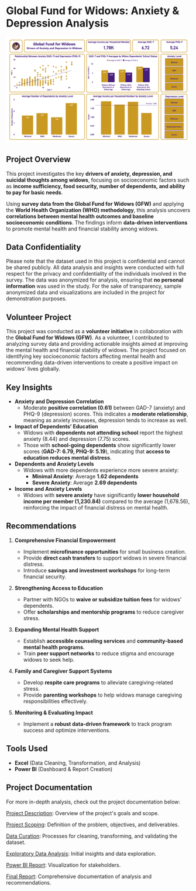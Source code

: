 # Global Fund for Widows: Anxiety & Depression Analysis

![Dashboard Screenshot](https://github.com/andrebjardim/GFW-Anxiety-Depression-Analysis/blob/main/Power%20BI%20Report.png)

## Project Overview
This project investigates the key **drivers of anxiety, depression, and suicidal thoughts among widows**, focusing on socioeconomic factors such as **income sufficiency, food security, number of dependents, and ability to pay for basic needs**. 

Using **survey data from the Global Fund for Widows (GFW)** and applying the **World Health Organization (WHO) methodology**, this analysis uncovers **correlations between mental health outcomes and baseline socioeconomic conditions**. The findings inform **data-driven interventions** to promote mental health and financial stability among widows.

## Data Confidentiality
Please note that the dataset used in this project is confidential and cannot be shared publicly. All data analysis and insights were conducted with full respect for the privacy and confidentiality of the individuals involved in the survey. The data was anonymized for analysis, ensuring that **no personal information** was used in the study. For the sake of transparency, sample anonymized data and visualizations are included in the project for demonstration purposes.

## Volunteer Project
This project was conducted as a **volunteer initiative** in collaboration with the **Global Fund for Widows (GFW)**. As a volunteer, I contributed to analyzing survey data and providing actionable insights aimed at improving the mental health and financial stability of widows. The project focused on identifying key socioeconomic factors affecting mental health and recommending data-driven interventions to create a positive impact on widows' lives globally.

## Key Insights
- **Anxiety and Depression Correlation**
  - Moderate **positive correlation (0.61)** between GAD-7 (anxiety) and PHQ-9 (depression) scores. This indicates a **moderate relationship**, meaning as anxiety increases, depression tends to increase as well.
- **Impact of Dependents’ Education**
  - Widows with **dependents not attending school** report the highest anxiety (8.44) and depression (7.75) scores.
  - Those with **school-going dependents** show significantly lower scores (**GAD-7: 6.79, PHQ-9: 5.19**), indicating that **access to education reduces mental distress**.
- **Dependents and Anxiety Levels**
  - Widows with more dependents experience more severe anxiety:
    - **Minimal Anxiety**: Average **1.62 dependents**
    - **Severe Anxiety**: Average **2.69 dependents**
- **Income and Anxiety Levels**
  - Widows with **severe anxiety** have significantly **lower household income per member (1,230.84)** compared to the average (1,678.56), reinforcing the impact of financial distress on mental health.

## Recommendations
1. **Comprehensive Financial Empowerment**
   - Implement **microfinance opportunities** for small business creation.
   - Provide **direct cash transfers** to support widows in severe financial distress.
   - Introduce **savings and investment workshops** for long-term financial security.

2. **Strengthening Access to Education**
   - Partner with NGOs to **waive or subsidize tuition fees** for widows’ dependents.
   - Offer **scholarships and mentorship programs** to reduce caregiver stress.

3. **Expanding Mental Health Support**
   - Establish **accessible counseling services** and **community-based mental health programs**.
   - Train **peer support networks** to reduce stigma and encourage widows to seek help.

4. **Family and Caregiver Support Systems**
   - Develop **respite care programs** to alleviate caregiving-related stress.
   - Provide **parenting workshops** to help widows manage caregiving responsibilities effectively.

5. **Monitoring & Evaluating Impact**
   - Implement a **robust data-driven framework** to track program success and optimize interventions.

## Tools Used
- **Excel** (Data Cleaning, Transformation, and Analysis)
- **Power BI** (Dashboard & Report Creation)

## Project Documentation
For more in-depth analysis, check out the project documentation below:

[Project Description](https://github.com/andrebjardim/GFW-Anxiety-Depression-Analysis/blob/main/Docs/Project%20Description.pdf): Overview of the project's goals and scope.

[Project Scoping](https://github.com/andrebjardim/GFW-Anxiety-Depression-Analysis/blob/main/Docs/Project%20Scoping.pdf): Definition of the problem, objectives, and deliverables.

[Data Curation](https://github.com/andrebjardim/GFW-Anxiety-Depression-Analysis/blob/main/Docs/Data%20Curation.pdf): Processes for cleaning, transforming, and validating the dataset.

[Exploratory Data Analysis](https://github.com/andrebjardim/GFW-Anxiety-Depression-Analysis/blob/main/Docs/Exploratory%20Data%20Analysis.pdf): Initial insights and data exploration.

[Power BI Report](https://github.com/andrebjardim/GFW-Anxiety-Depression-Analysis/blob/main/Docs/Power%20BI%20Report.pdf): Visualization for stakeholders.

[Final Report](https://github.com/andrebjardim/GFW-Anxiety-Depression-Analysis/blob/main/Docs/Final%20Report.pdf): Comprehensive documentation of analysis and recommendations.


